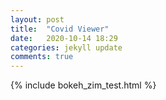 ```yaml
---
layout: post
title:  "Covid Viewer"
date:   2020-10-14 18:29
categories: jekyll update
comments: true
---
```


{% include bokeh_zim_test.html %}
